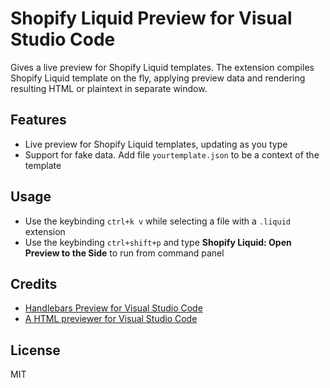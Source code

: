 # Shopify Liquid Preview for Visual Studio Code

Gives a live preview for Shopify Liquid templates. The extension compiles Shopify Liquid template on the fly, applying preview data and rendering resulting HTML or plaintext in separate window.

## Features

- Live preview for Shopify Liquid templates, updating as you type
- Support for fake data. Add file `yourtemplate.json` to be a context of the template

## Usage

- Use the keybinding `ctrl+k v` while selecting a file with a `.liquid` extension
- Use the keybinding `ctrl+shift+p` and type **Shopify Liquid: Open Preview to the Side** to run from command panel
## Credits

- [Handlebars Preview for Visual Studio Code](https://github.com/chaliy/vscode-handlebars-preview/)
- [A HTML previewer for Visual Studio Code](https://marketplace.visualstudio.com/items?itemName=tht13.html-preview-vscode)

## License

MIT
